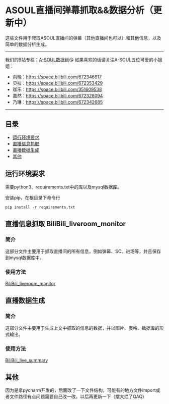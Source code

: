 # ASOUL直播间弹幕抓取&&数据分析（更新中）

这些文件用于爬取ASOUL直播间的弹幕（其他直播间也可以）和其他信息，以及简单的数据分析生成。

---

我们的B站专栏：[A-SOUL数据组](https://space.bilibili.com/1357475736):kissing_heart:
如果喜欢的话请关注A-SOUL五位可爱的小姐姐：

- 向晚：https://space.bilibili.com/672346917
- 贝拉：https://space.bilibili.com/672353429
- 珈乐：https://space.bilibili.com/351609538
- 嘉然：https://space.bilibili.com/672328094
- 乃琳：https://space.bilibili.com/672342685


---

## 目录

- [运行环境要求](#运行环境要求)
- [直播信息抓取](#直播信息抓取)
- [直播数据生成](#直播数据生成)
- [其他](#其他)



## 运行环境要求

需要python3、requirements.txt中的库以及mysql数据库。

安装pip，在根目录下命令行

```
pip install -r requirements.txt
```

## 直播信息抓取 BiliBili_liveroom_monitor

### 简介

这部分文件主要用于抓取直播间的所有信息，例如弹幕、SC、进场等，并且保存到mysql数据库中。

### 使用方法

[BiliBili_liveroom_monitor](./BiliBili_liveroom_monitor/BiliBili_live_monitor.md)

## 直播数据生成

### 简介

这部分文件主要用于生成上文中抓取的信息的数据，并以图片、表格、数据库的形式输出。

### 使用方法

[BiliBili_live_summary](./BiliBili_live_summary/BiliBili_live_summary.md)

## 其他

因为是拿pycharm开发的，后面改了一下文件结构，可能有的地方文件import或者文件路径有点问题需要自己改一改。以后再更新一下（摆大烂了QAQ）

